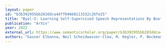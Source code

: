```yaml
---
layout: paper
id: "b3b392955bb283ddca4dff04668113332c26fe25"
title: "Byol-S: Learning Self-Supervised Speech Representations By Bootstrapping"
publication: "ArXiv"
year: 2022
external_url: https://www.semanticscholar.org/paper/b3b392955bb283ddca4dff04668113332c26fe25
authors: "Gasser Elbanna, Neil Scheidwasser-Clow, M. Kegler, P. Beckmann, Karl El Hajal, M. Cernak"
---
```

